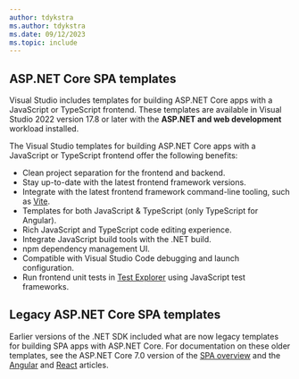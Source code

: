 ```yaml
---
author: tdykstra
ms.author: tdykstra
ms.date: 09/12/2023
ms.topic: include
---
```

## ASP.NET Core SPA templates

Visual Studio includes templates for building ASP.NET Core apps with a JavaScript or TypeScript frontend. These templates are available in Visual Studio 2022 version 17.8 or later with the **ASP.NET and web development** workload installed.

The Visual Studio templates for building ASP.NET Core apps with a JavaScript or TypeScript frontend offer the following benefits:

* Clean project separation for the frontend and backend.
* Stay up-to-date with the latest frontend framework versions.
* Integrate with the latest frontend framework command-line tooling, such as [Vite](https://vitejs.dev/).
* Templates for both JavaScript & TypeScript (only TypeScript for Angular).
* Rich JavaScript and TypeScript code editing experience.
* Integrate JavaScript build tools with the .NET build.
* npm dependency management UI.
* Compatible with Visual Studio Code debugging and launch configuration.
* Run frontend unit tests in [Test Explorer](/visualstudio/test/run-unit-tests-with-test-explorer) using JavaScript test frameworks.

## Legacy ASP.NET Core SPA templates

Earlier versions of the .NET SDK included what are now legacy templates for building SPA apps with ASP.NET Core. For documentation on these older templates, see the ASP.NET Core 7.0 version of the [SPA overview](xref:spa/intro?view=aspnetcore-7.0&preserve-view=true) and the [Angular](xref:spa/angular?view=aspnetcore-7.0&preserve-view=true&tabs=netcore-cli) and [React](xref:spa/react?view=aspnetcore-7.0&preserve-view=true&tabs=netcore-cli) articles.
